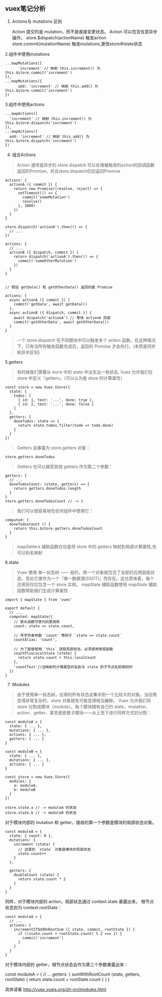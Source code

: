 ## vuex笔记分析 ##


1. Actions与 mutations 区别

    Action 提交的是 mutation，而不是直接变更状态。
    Action 可以包含任意异步操作。
    store.$dispatch(actionName) 触发action
    store.commit(mutationName) 触发mutations,更改store中state状态



2.组件中使用mutations

    ...mapMutations([
          'increment' // 映射 this.increment() 为 this.$store.commit('increment')
    ]),
    ...mapMutations({
          add: 'increment' // 映射 this.add() 为 this.$store.commit('increment')
    })

3.组件中使用actions

    ...mapActions([
      'increment' // 映射 this.increment() 为 this.$store.dispatch('increment')
    ]),
    ...mapActions({
      add: 'increment' // 映射 this.add() 为 this.$store.dispatch('increment')
    })

4. 组合Actions

> Action 通常是异步的.store.dispatch 可以处理被触发的action的回调函数返回的Promise，并且store.dispatch仍旧返回Promise

    actions: {
      actionA ({ commit }) {
        return new Promise((resolve, reject) => {
          setTimeout(() => {
            commit('someMutation')
            resolve()
          }, 1000)
        })
      }
    }

    store.dispatch('actionA').then(() => {
      // ...
    })

    actions: {
      // ...
      actionB ({ dispatch, commit }) {
        return dispatch('actionA').then(() => {
          commit('someOtherMutation')
        })
      }
    }
  

    // 假设 getData() 和 getOtherData() 返回的是 Promise

    actions: {
      async actionA ({ commit }) {
        commit('gotData', await getData())
      },
      async actionB ({ dispatch, commit }) {
        await dispatch('actionA') // 等待 actionA 完成
        commit('gotOtherData', await getOtherData())
      }
    }

> 一个 store.dispatch 在不同模块中可以触发多个 action 函数。在这种情况下，只有当所有触发函数完成后，返回的 Promise 才会执行。(本质是同步和异步区别)

5.getters

> 有时候我们需要从 store 中的 state 中派生出一些状态, Vuex 允许我们在 store 中定义『getters』（可以认为是 store 的计算属性）

    const store = new Vuex.Store({
      state: {
        todos: [
          { id: 1, text: '...', done: true },
          { id: 2, text: '...', done: false }
        ]
      },
      getters: {
        doneTodos: state => {
          return state.todos.filter(todo => todo.done)
        }
      }
    })

>Getters 会暴露为 store.getters 对象：

    store.getters.doneTodos


> Getters 也可以接受其他 getters 作为第二个参数：

    getters: {
      // ...
      doneTodosCount: (state, getters) => {
        return getters.doneTodos.length
      }
    }
    store.getters.doneTodosCount // -> 1

>我们可以很容易地在任何组件中使用它：

    computed: {
      doneTodosCount () {
        return this.$store.getters.doneTodosCount
      }
    }
  

>mapGetters 辅助函数仅仅是将 store 中的 getters 映射到局部计算属性,也可以别名映射

6.state

> Vuex 使用 单一状态树 —— 是的，用一个对象就包含了全部的应用层级状态。至此它便作为一个『唯一数据源(SSOT)』而存在。这也意味着，每个应用将仅仅包含一个 store 实例。 mapState 辅助函数使用 mapState 辅助函数帮助我们生成计算属性

    import { mapState } from 'vuex'

    export default {
      // ...
      computed: mapState({
        // 箭头函数可使代码更简练
        count: state => state.count,

        // 传字符串参数 'count' 等同于 `state => state.count`
        countAlias: 'count',

        // 为了能够使用 `this` 获取局部状态，必须使用常规函数
        countPlusLocalState (state) {
          return state.count + this.localCount
        },
        'countTest'//当映射的计算属性的名称与 state 的子节点名称相同时
      })
    }


7. Modules

>由于使用单一状态树，应用的所有状态会集中到一个比较大的对象。当应用变得非常复杂时，store 对象就有可能变得相当臃肿。
Vuex 允许我们将 store 分割成模块（module）。每个模块拥有自己的 state、mutation、action、getter、甚至是嵌套子模块——从上至下进行同样方式的分割：

    const moduleA = {
      state: { ... },
      mutations: { ... },
      actions: { ... },
      getters: { ... }
    }

    const moduleB = {
      state: { ... },
      mutations: { ... },
      actions: { ... }
    }

    const store = new Vuex.Store({
      modules: {
        a: moduleA,
        b: moduleB
      }
    })

    store.state.a // -> moduleA 的状态
    store.state.b // -> moduleB 的状态


对于模块内部的 mutation 和 getter，接收的第一个参数是模块的局部状态对象。

    const moduleA = {
      state: { count: 0 },
      mutations: {
        increment (state) {
          // 这里的 `state` 对象是模块的局部状态
          state.count++
        }
      },

      getters: {
        doubleCount (state) {
          return state.count * 2
        }
      }
    }


同样，对于模块内部的 action，局部状态通过 context.state 暴露出来， 根节点状态则为 context.rootState：

    const moduleA = {
      // ...
      actions: {
        incrementIfOddOnRootSum ({ state, commit, rootState }) {
          if ((state.count + rootState.count) % 2 === 1) {
            commit('increment')
          }
        }
      }
    }


对于模块内部的 getter，根节点状态会作为第三个参数暴露出来：

  const moduleA = {
    // ...
    getters: {
      sumWithRootCount (state, getters, rootState) {
        return state.count + rootState.count
      }
    }
  }


具体请看  http://vuex.vuejs.org/zh-cn/modules.html